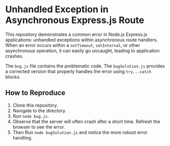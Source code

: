 # Unhandled Exception in Asynchronous Express.js Route

This repository demonstrates a common error in Node.js Express.js applications: unhandled exceptions within asynchronous route handlers.  When an error occurs within a `setTimeout`, `setInterval`, or other asynchronous operation, it can easily go uncaught, leading to application crashes.

The `bug.js` file contains the problematic code. The `bugSolution.js` provides a corrected version that properly handles the error using `try...catch` blocks.

## How to Reproduce

1. Clone this repository.
2. Navigate to the directory.
3. Run `node bug.js`.
4. Observe that the server will often crash after a short time.  Refresh the browser to see the error.
5. Then Run `node bugSolution.js` and notice the more robust error handling.